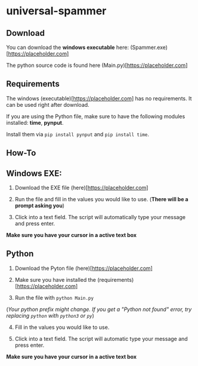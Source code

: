 # universal-spammer

## Download
You can download the **windows executable** here: (Spammer.exe)[https://placeholder.com]

The python source code is found here (Main.py)[https://placeholder.com]

## Requirements
The windows (executable)[https://placeholder.com] has no requirements. It can be used right after download.

If you are using the Python file, make sure to have the following modules installed: **time**, **pynput**.

Install them via `pip install pynput` and `pip install time`.

## How-To

**Windows EXE:**
--------
1. Download the EXE file (here)[https://placeholder.com]

2. Run the file and fill in the values you would like to use. (**There will be a prompt asking you**)

3. Click into a text field. The script will automatically type your message and press enter. 

**Make sure you have your cursor in a active text box**

**Python**
---------
1. Download the Pyton file (here)[https://placeholder.com]

2. Make sure you have installed the (requirements)[https://placeholder.com]

3. Run the file with `python Main.py` 

(*Your python prefix might change. If you get a "Python not found" error, try replacing `python` with `python3` or `py`*)
 
4. Fill in the values you would like to use.

5. Click into a text field. The script will automatic type your message and press enter. 

**Make sure you have your cursor in a active text box**
